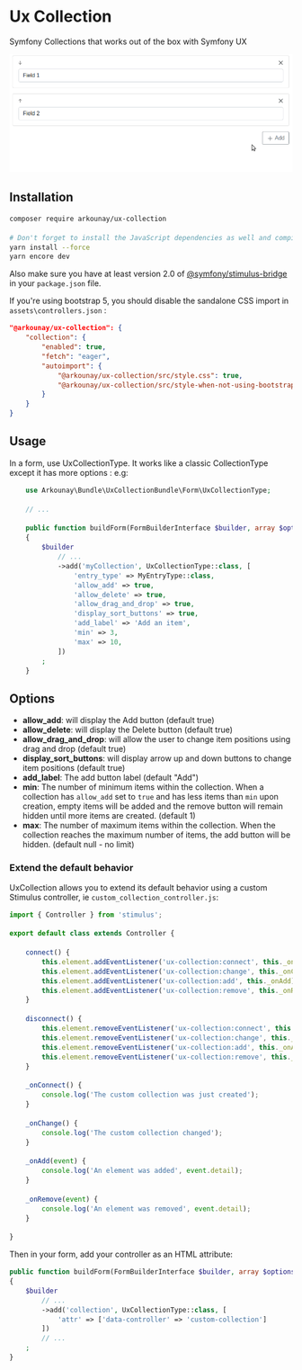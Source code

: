 # Ux Collection

Symfony Collections that works out of the box with Symfony UX

![demo-gif](https://github.com/arkounay/ux-collection/raw/master/doc/demo.gif)

## Installation

```sh
composer require arkounay/ux-collection

# Don't forget to install the JavaScript dependencies as well and compile
yarn install --force
yarn encore dev
```

Also make sure you have at least version 2.0 of [@symfony/stimulus-bridge](https://github.com/symfony/stimulus-bridge)
in your `package.json` file.

If you're using bootstrap 5, you should disable the sandalone CSS import in `assets\controllers.json` :
```json
"@arkounay/ux-collection": {
    "collection": {
        "enabled": true,
        "fetch": "eager",
        "autoimport": {
            "@arkounay/ux-collection/src/style.css": true,
            "@arkounay/ux-collection/src/style-when-not-using-bootstrap-5.css": false
        }
    }
}
```

## Usage

In a form, use UxCollectionType. It works like a classic CollectionType except it has more options :
e.g: 

```php
    use Arkounay\Bundle\UxCollectionBundle\Form\UxCollectionType;
    
    // ...
    
    public function buildForm(FormBuilderInterface $builder, array $options)
    {
        $builder
            // ...
            ->add('myCollection', UxCollectionType::class, [
                'entry_type' => MyEntryType::class,
                'allow_add' => true,
                'allow_delete' => true,
                'allow_drag_and_drop' => true,
                'display_sort_buttons' => true,
                'add_label' => 'Add an item',
                'min' => 3,
                'max' => 10,
            ])
        ;
    }
```

## Options

- **allow_add**: will display the Add button (default true)
- **allow_delete**: will display the Delete button (default true)
- **allow_drag_and_drop**: will allow the user to change item positions using drag and drop (default true)
- **display_sort_buttons**: will display arrow up and down buttons to change item positions (default true)
- **add_label**: The add button label (default "Add")
- **min**: The number of minimum items within the collection. When a collection has `allow_add` set to `true` and has less items than `min` upon creation, empty items will be added and the remove button will remain hidden until more items are created. (default 1)
- **max**: The number of maximum items within the collection. When the collection reaches the maximum number of items, the add button will be hidden. (default null - no limit)

### Extend the default behavior

UxCollection allows you to extend its default behavior using a custom Stimulus controller, ie `custom_collection_controller.js`: 
```js
import { Controller } from 'stimulus';

export default class extends Controller {
    
    connect() {
        this.element.addEventListener('ux-collection:connect', this._onConnect);
        this.element.addEventListener('ux-collection:change', this._onChange);
        this.element.addEventListener('ux-collection:add', this._onAdd);
        this.element.addEventListener('ux-collection:remove', this._onRemove);
    }

    disconnect() {
        this.element.removeEventListener('ux-collection:connect', this._onConnect);
        this.element.removeEventListener('ux-collection:change', this._onChange);
        this.element.removeEventListener('ux-collection:add', this._onAdd);
        this.element.removeEventListener('ux-collection:remove', this._onRemove);
    }

    _onConnect() {
        console.log('The custom collection was just created');
    }

    _onChange() {
        console.log('The custom collection changed');
    }

    _onAdd(event) {
        console.log('An element was added', event.detail);
    }

    _onRemove(event) {
        console.log('An element was removed', event.detail);
    }
    
}
```

Then in your form, add your controller as an HTML attribute:

```php
public function buildForm(FormBuilderInterface $builder, array $options)
{
    $builder
        // ...
        ->add('collection', UxCollectionType::class, [
            'attr' => ['data-controller' => 'custom-collection']
        ])
        // ...
    ;
}
```
